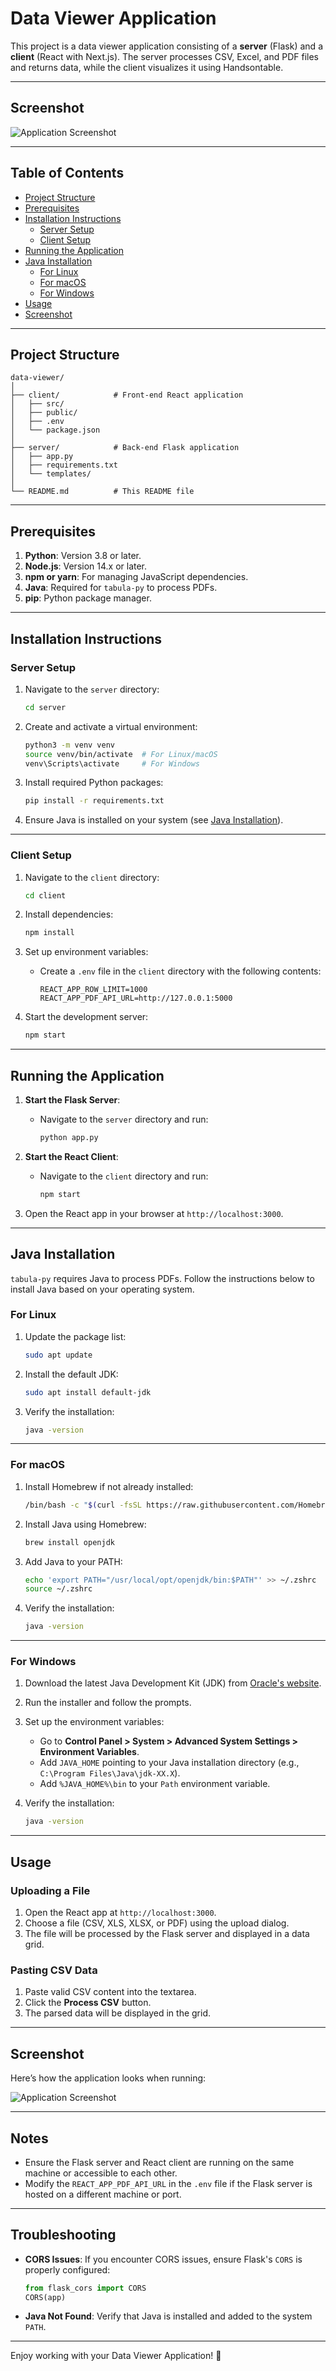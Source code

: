 
# Data Viewer Application

This project is a data viewer application consisting of a **server** (Flask) and a **client** (React with Next.js). The server processes CSV, Excel, and PDF files and returns data, while the client visualizes it using Handsontable.

---

## Screenshot
![Application Screenshot](https://example.com/your-image.png)

---

## Table of Contents
- [Project Structure](#project-structure)
- [Prerequisites](#prerequisites)
- [Installation Instructions](#installation-instructions)
  - [Server Setup](#server-setup)
  - [Client Setup](#client-setup)
- [Running the Application](#running-the-application)
- [Java Installation](#java-installation)
  - [For Linux](#for-linux)
  - [For macOS](#for-macos)
  - [For Windows](#for-windows)
- [Usage](#usage)
- [Screenshot](#screenshot)

---

## Project Structure
```
data-viewer/
│
├── client/            # Front-end React application
│   ├── src/
│   ├── public/
│   ├── .env
│   └── package.json
│
├── server/            # Back-end Flask application
│   ├── app.py
│   ├── requirements.txt
│   └── templates/
│
└── README.md          # This README file
```

---

## Prerequisites
1. **Python**: Version 3.8 or later.
2. **Node.js**: Version 14.x or later.
3. **npm or yarn**: For managing JavaScript dependencies.
4. **Java**: Required for `tabula-py` to process PDFs.
5. **pip**: Python package manager.

---

## Installation Instructions

### Server Setup
1. Navigate to the `server` directory:
   ```bash
   cd server
   ```

2. Create and activate a virtual environment:
   ```bash
   python3 -m venv venv
   source venv/bin/activate  # For Linux/macOS
   venv\Scripts\activate     # For Windows
   ```

3. Install required Python packages:
   ```bash
   pip install -r requirements.txt
   ```

4. Ensure Java is installed on your system (see [Java Installation](#java-installation)).

---

### Client Setup
1. Navigate to the `client` directory:
   ```bash
   cd client
   ```

2. Install dependencies:
   ```bash
   npm install
   ```

3. Set up environment variables:
   - Create a `.env` file in the `client` directory with the following contents:
     ```
     REACT_APP_ROW_LIMIT=1000
     REACT_APP_PDF_API_URL=http://127.0.0.1:5000
     ```

4. Start the development server:
   ```bash
   npm start
   ```

---

## Running the Application

1. **Start the Flask Server**:
   - Navigate to the `server` directory and run:
     ```bash
     python app.py
     ```

2. **Start the React Client**:
   - Navigate to the `client` directory and run:
     ```bash
     npm start
     ```

3. Open the React app in your browser at `http://localhost:3000`.

---

## Java Installation
`tabula-py` requires Java to process PDFs. Follow the instructions below to install Java based on your operating system.

### For Linux
1. Update the package list:
   ```bash
   sudo apt update
   ```

2. Install the default JDK:
   ```bash
   sudo apt install default-jdk
   ```

3. Verify the installation:
   ```bash
   java -version
   ```

---

### For macOS
1. Install Homebrew if not already installed:
   ```bash
   /bin/bash -c "$(curl -fsSL https://raw.githubusercontent.com/Homebrew/install/HEAD/install.sh)"
   ```

2. Install Java using Homebrew:
   ```bash
   brew install openjdk
   ```

3. Add Java to your PATH:
   ```bash
   echo 'export PATH="/usr/local/opt/openjdk/bin:$PATH"' >> ~/.zshrc
   source ~/.zshrc
   ```

4. Verify the installation:
   ```bash
   java -version
   ```

---

### For Windows
1. Download the latest Java Development Kit (JDK) from [Oracle's website](https://www.oracle.com/java/technologies/javase-downloads.html).

2. Run the installer and follow the prompts.

3. Set up the environment variables:
   - Go to **Control Panel > System > Advanced System Settings > Environment Variables**.
   - Add `JAVA_HOME` pointing to your Java installation directory (e.g., `C:\Program Files\Java\jdk-XX.X`).
   - Add `%JAVA_HOME%\bin` to your `Path` environment variable.

4. Verify the installation:
   ```bash
   java -version
   ```

---

## Usage

### Uploading a File
1. Open the React app at `http://localhost:3000`.
2. Choose a file (CSV, XLS, XLSX, or PDF) using the upload dialog.
3. The file will be processed by the Flask server and displayed in a data grid.

### Pasting CSV Data
1. Paste valid CSV content into the textarea.
2. Click the **Process CSV** button.
3. The parsed data will be displayed in the grid.

---

## Screenshot
Here’s how the application looks when running:

![Application Screenshot](image.png)

---

## Notes
- Ensure the Flask server and React client are running on the same machine or accessible to each other.
- Modify the `REACT_APP_PDF_API_URL` in the `.env` file if the Flask server is hosted on a different machine or port.

---

## Troubleshooting
- **CORS Issues**:
  If you encounter CORS issues, ensure Flask's `CORS` is properly configured:
  ```python
  from flask_cors import CORS
  CORS(app)
  ```
- **Java Not Found**:
  Verify that Java is installed and added to the system `PATH`.

---

Enjoy working with your Data Viewer Application! 🎉
